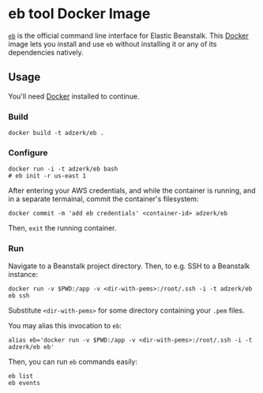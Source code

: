 # eb tool Docker Image

[`eb`][eb] is the official command line interface for Elastic
Beanstalk.  This [Docker] image lets you install and use `eb` without
installing it or any of its dependencies natively.

## Usage

You'll need [Docker] installed to continue.

### Build

    docker build -t adzerk/eb .

### Configure

    docker run -i -t adzerk/eb bash
    # eb init -r us-east 1

After entering your AWS credentials, and while the container is
running, and in a separate termainal, commit the container's
filesystem:

    docker commit -m 'add eb credentials' <container-id> adzerk/eb

Then, `exit` the running container.
    
### Run

Navigate to a Beanstalk project directory.  Then, to e.g. SSH to a Beanstalk instance:

    docker run -v $PWD:/app -v <dir-with-pems>:/root/.ssh -i -t adzerk/eb eb ssh

Substitute `<dir-with-pems>` for some directory containing your `.pem` files.

You may alias this invocation to `eb`:

    alias eb='docker run -v $PWD:/app -v <dir-with-pems>:/root/.ssh -i -t adzerk/eb eb'

Then, you can run `eb` commands easily:

    eb list
    eb events

[eb]: http://docs.aws.amazon.com/elasticbeanstalk/latest/dg/eb-cli3-getting-set-up.html
[Docker]: https://docs.docker.com/installation/